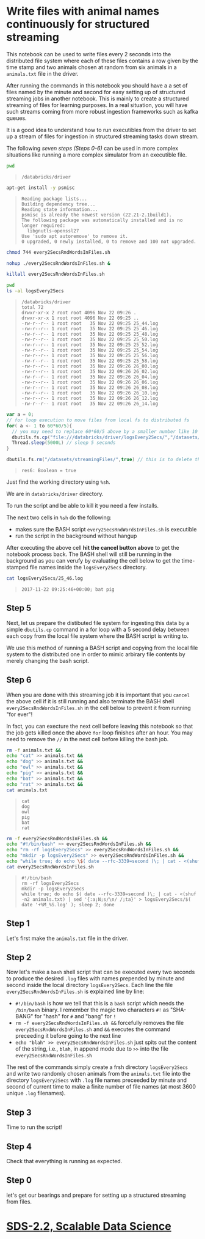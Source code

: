 Write files with animal names continuously for structured streaming
===================================================================

This notebook can be used to write files every 2 seconds into the distributed file system where each of these files contains a row given by the time stamp and two animals chosen at random from six animals in a `animals.txt` file in the driver.

After running the commands in this notebook you should have a a set of files named by the minute and second for easy setting up of structured streaming jobs in another notebook. This is mainly to create a structured streaming of files for learning purposes. In a real situation, you will have such streams coming from more robust ingestion frameworks such as kafka queues.

It is a good idea to understand how to run executibles from the driver to set up a stream of files for ingestion in structured streaming tasks down stream.

The following *seven steps (Steps 0-6)* can be used in more complex situations like running a more complex simulator from an executible file.

``` sh
pwd
```

>     /databricks/driver

``` sh
apt-get install -y psmisc
```

>     Reading package lists...
>     Building dependency tree...
>     Reading state information...
>     psmisc is already the newest version (22.21-2.1build1).
>     The following package was automatically installed and is no longer required:
>       libgnutls-openssl27
>     Use 'sudo apt autoremove' to remove it.
>     0 upgraded, 0 newly installed, 0 to remove and 100 not upgraded.

``` sh
chmod 744 every2SecsRndWordsInFiles.sh
```

``` sh
nohup ./every2SecsRndWordsInFiles.sh & 
```

``` sh
killall every2SecsRndWordsInFiles.sh
```

``` sh
pwd
ls -al logsEvery2Secs
```

>     /databricks/driver
>     total 72
>     drwxr-xr-x 2 root root 4096 Nov 22 09:26 .
>     drwxr-xr-x 1 root root 4096 Nov 22 09:25 ..
>     -rw-r--r-- 1 root root   35 Nov 22 09:25 25_44.log
>     -rw-r--r-- 1 root root   35 Nov 22 09:25 25_46.log
>     -rw-r--r-- 1 root root   35 Nov 22 09:25 25_48.log
>     -rw-r--r-- 1 root root   35 Nov 22 09:25 25_50.log
>     -rw-r--r-- 1 root root   35 Nov 22 09:25 25_52.log
>     -rw-r--r-- 1 root root   35 Nov 22 09:25 25_54.log
>     -rw-r--r-- 1 root root   35 Nov 22 09:25 25_56.log
>     -rw-r--r-- 1 root root   35 Nov 22 09:25 25_58.log
>     -rw-r--r-- 1 root root   35 Nov 22 09:26 26_00.log
>     -rw-r--r-- 1 root root   35 Nov 22 09:26 26_02.log
>     -rw-r--r-- 1 root root   35 Nov 22 09:26 26_04.log
>     -rw-r--r-- 1 root root   35 Nov 22 09:26 26_06.log
>     -rw-r--r-- 1 root root   35 Nov 22 09:26 26_08.log
>     -rw-r--r-- 1 root root   35 Nov 22 09:26 26_10.log
>     -rw-r--r-- 1 root root   35 Nov 22 09:26 26_12.log
>     -rw-r--r-- 1 root root   35 Nov 22 09:26 26_14.log

``` scala
var a = 0;
// for loop execution to move files from local fs to distributed fs
for( a <- 1 to 60*60/5){ 
  // you may need to replace 60*60/5 above by a smaller number like 10 or 20 in the CE depending on how many files of your quota you have used up already
  dbutils.fs.cp("file:///databricks/driver/logsEvery2Secs/","/datasets/streamingFiles/",true)
  Thread.sleep(5000L) // sleep 5 seconds
}
```

``` scala
dbutils.fs.rm("/datasets/streamingFiles/",true) // this is to delete the directory before staring a job
```

>     res6: Boolean = true

Just find the working directory using `%sh`.

We are in `databricks/driver` directory.

To run the script and be able to kill it you need a few installs.

The next two cells in `%sh` do the following:

-   makes sure the BASH script `every2SecsRndWordsInFiles.sh` is executible
-   run the script in the background without hangup

After executing the above cell **hit the cancel button above** to get the notebook process back. The BASH shell will still be running in the background as you can verufy by evaluating the cell below to get the time-stamped file names inside the `logsEvery2Secs` directory.

``` sh
cat logsEvery2Secs/25_46.log
```

>     2017-11-22 09:25:46+00:00; bat pig

Step 5
------

Next, let us prepare the distibuted file system for ingesting this data by a simple `dbutils.cp` command in a for loop with a 5 second delay between each copy from the local file system where the BASH script is writing to.

We use this method of running a BASH script and copying from the local file system to the distributed one in order to mimic arbirary file contents by merely changing the bash script.

Step 6
------

When you are done with this streaming job it is important that you `cancel` the above cell if it is still running and also terminate the BASH shell `every2SecsRndWordsInFiles.sh` in the cell below to prevent it from running "for ever"!

In fact, you can execture the next cell before leaving this notebook so that the job gets killed once the above `for` loop finishes after an hour. You may need to remove the `//` in the next cell before killing the bash job.

``` sh
rm -f animals.txt &&
echo "cat" >> animals.txt &&
echo "dog" >> animals.txt &&
echo "owl" >> animals.txt &&
echo "pig" >> animals.txt &&
echo "bat" >> animals.txt &&
echo "rat" >> animals.txt &&
cat animals.txt
```

>     cat
>     dog
>     owl
>     pig
>     bat
>     rat

``` sh
rm -f every2SecsRndWordsInFiles.sh &&
echo "#!/bin/bash" >> every2SecsRndWordsInFiles.sh &&
echo "rm -rf logsEvery2Secs" >> every2SecsRndWordsInFiles.sh &&
echo "mkdir -p logsEvery2Secs" >> every2SecsRndWordsInFiles.sh &&
echo "while true; do echo \$( date --rfc-3339=second )\; | cat - <(shuf -n2 animals.txt) | sed '$!{:a;N;s/\n/ /;ta}' > logsEvery2Secs/\$( date '+%M_%S.log' ); sleep 2; done" >> every2SecsRndWordsInFiles.sh &&
cat every2SecsRndWordsInFiles.sh
```

>     #!/bin/bash
>     rm -rf logsEvery2Secs
>     mkdir -p logsEvery2Secs
>     while true; do echo $( date --rfc-3339=second )\; | cat - <(shuf -n2 animals.txt) | sed '{:a;N;s/\n/ /;ta}' > logsEvery2Secs/$( date '+%M_%S.log' ); sleep 2; done

Step 1
------

Let's first make the `animals.txt` file in the driver.

Step 2
------

Now let's make a `bash` shell script that can be executed every two seconds to produce the desired `.log` files with names prepended by minute and second inside the local directory `logsEvery2Secs`. Each line the file `every2SecsRndWordsInFiles.sh` is explained line by line:

-   `#!/bin/bash` is how we tell that this is a `bash` script which needs the `/bin/bash` binary. I remember the magic two characters `#!` as "SHA-BANG" for "hash" for `#` and "bang" for `!`
-   `rm -f every2SecsRndWordsInFiles.sh &&` forcefully removes the file `every2SecsRndWordsInFiles.sh` and `&&` executes the command preceeding it before going to the next line
-   `echo "blah" >> every2SecsRndWordsInFiles.sh` just spits out the content of the string, i.e., `blah`, in append mode due to `>>` into the file `every2SecsRndWordsInFiles.sh`

The rest of the commands simply create a frsh directory `logsEvery2Secs` and write two randomly chosen animals from the `animals.txt` file into the directory `logsEvery2Secs` with `.log` file names preceeded by minute and second of current time to make a finite number of file names (at most 3600 unique `.log` filenames).

Step 3
------

Time to run the script!

Step 4
------

Check that everything is running as expected.

Step 0
------

let's get our bearings and prepare for setting up a structured streaming from files.

[SDS-2.2, Scalable Data Science](https://lamastex.github.io/scalable-data-science/sds/2/2/)
===========================================================================================

``` scala
```

